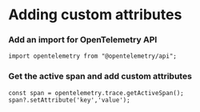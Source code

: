 # Adding custom attributes

### Add an import for OpenTelemetry API
```
import opentelemetry from "@opentelemetry/api";
```

### Get the active span and add custom attributes

```
const span = opentelemetry.trace.getActiveSpan();
span?.setAttribute('key','value');
```